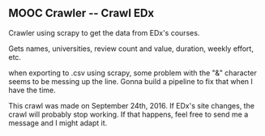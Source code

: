 ## MOOC Crawler -- Crawl EDx

Crawler using scrapy to get the data from EDx's courses.

Gets names, universities, review count and value, duration, weekly effort, etc.

when exporting to .csv using scrapy, some problem with the "&" character seems
to be messing up the line. Gonna build a pipeline to fix that when I have the time.

This crawl was made on September 24th, 2016. If EDx's site changes, the crawl
will probably stop working. If that happens, feel free to send me a message and 
I might adapt it.
